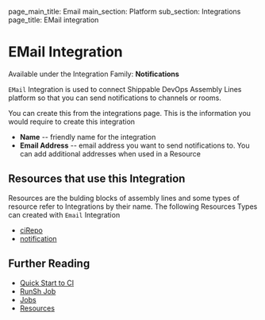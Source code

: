 page_main_title: Email
main_section: Platform
sub_section: Integrations
page_title: EMail integration

# EMail Integration
Available under the Integration Family: **Notifications**

`EMail` Integration is used to connect Shippable DevOps Assembly Lines platform so that you can send notifications to channels or rooms. 

You can create this from the integrations page. This is the information you would require to create this integration

* **Name** -- friendly name for the integration
* **Email Address** -- email address you want to send notifications to. You can add additional addresses when used in a Resource

## Resources that use this Integration
Resources are the bulding blocks of assembly lines and some types of resource refer to Integrations by their name. The following Resources Types can created with `Email` Integration 

* [ciRepo](/workflow/platform/resource/ciRepo)
* [notification](/workflow/platform/resource/notification)


## Further Reading
* [Quick Start to CI](/getting-started/ci-sample)
* [RunSh Job](/platform/workflow/job/runsh)
* [Jobs](/platform/workflow/job/overview)
* [Resources](/platform/workflow/resource/overview)